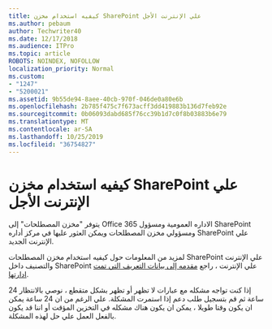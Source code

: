 ```yaml
---
title: كيفيه استخدام مخزن SharePoint علي الإنترنت الأجل
ms.author: pebaum
author: Techwriter40
ms.date: 12/17/2018
ms.audience: ITPro
ms.topic: article
ROBOTS: NOINDEX, NOFOLLOW
localization_priority: Normal
ms.custom:
- "1247"
- "5200021"
ms.assetid: 9b55de94-8aee-40cb-970f-046de0a80e6b
ms.openlocfilehash: 2b785f475c7f673acff3dd419883b136d7feb92e
ms.sourcegitcommit: 0b06093dabd685f76cc39b1d7c0f8b03883b6e79
ms.translationtype: MT
ms.contentlocale: ar-SA
ms.lasthandoff: 10/25/2019
ms.locfileid: "36754827"
---
```

# <a name="how-to-use-the-sharepoint-online-term-store"></a>كيفيه استخدام مخزن SharePoint علي الإنترنت الأجل

يتوفر "مخزن المصطلحات" إلى Office 365 الاداره العمومية ومسؤول SharePoint ومسؤولي مخزن المصطلحات ويمكن العثور عليها في مركز أداره SharePoint علي الإنترنت الجديد.
  
لمزيد من المعلومات حول كيفيه استخدام مخزن المصطلحات SharePoint علي الإنترنت والتصنيف داخل SharePoint علي الإنترنت ، راجع [مقدمه إلى بيانات التعريف التي تمت ادارتها](https://go.microsoft.com/fwlink/?linkid=2044674&amp;clcid=0x409).
  
إذا كنت تواجه مشكله مع عبارات لا تظهر أو تظهر بشكل متقطع ، نوصي بالانتظار 24 ساعة ثم قم بتسجيل طلب دعم إذا استمرت المشكلة. علي الرغم من ان 24 ساعة يمكن ان يكون وقتا طويلا ، يمكن ان يكون هناك مشكله في التخزين المؤقت أو اننا قد يكون بالفعل العمل علي حل لهذه المشكلة.
  